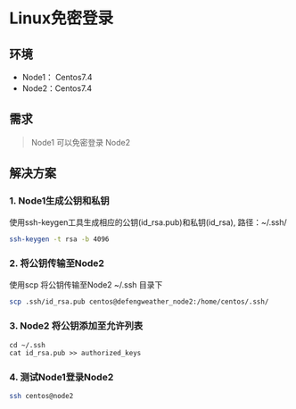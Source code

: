 # Linux免密登录

## 环境
* Node1： Centos7.4  
* Node2：Centos7.4

## 需求
> Node1 可以免密登录 Node2


## 解决方案
### 1. Node1生成公钥和私钥
使用ssh-keygen工具生成相应的公钥(id_rsa.pub)和私钥(id_rsa), 路径：~/.ssh/
```bash
ssh-keygen -t rsa -b 4096
```

### 2. 将公钥传输至Node2
使用scp 将公钥传输至Node2 ~/.ssh 目录下
```bash
scp .ssh/id_rsa.pub centos@defengweather_node2:/home/centos/.ssh/
```

### 3. Node2 将公钥添加至允许列表
```
cd ~/.ssh
cat id_rsa.pub >> authorized_keys
```

### 4. 测试Node1登录Node2
```bash
ssh centos@node2
```